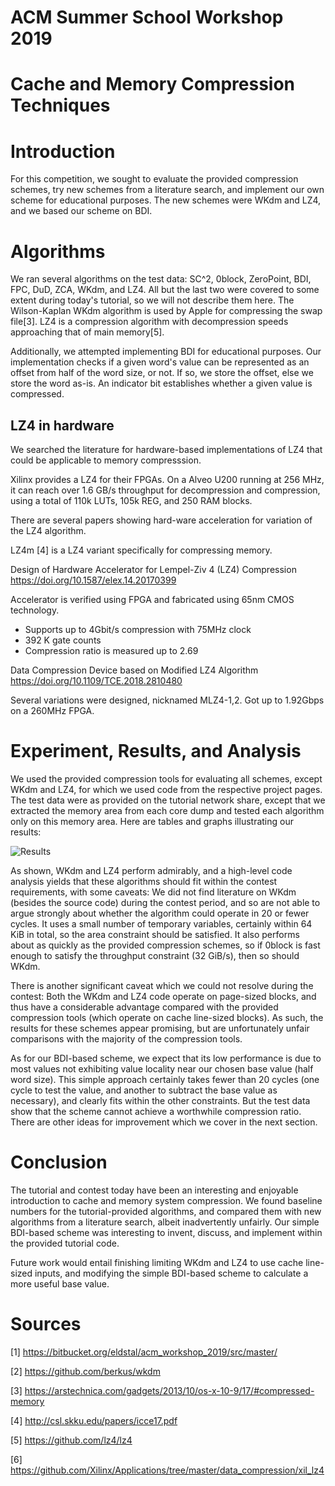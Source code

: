 # ACM Summer School Workshop 2019
# Cache and Memory Compression Techniques

# Introduction

For this competition, we sought to evaluate the provided compression schemes, try new schemes from a literature search, and implement our own scheme for educational purposes. The new schemes were WKdm and LZ4, and we based our scheme on BDI.

# Algorithms

We ran several algorithms on the test data: SC^2, 0block, ZeroPoint, BDI, FPC, DuD, ZCA, WKdm, and LZ4. All but the last two were covered to some extent during today's tutorial, so we will not describe them here. The Wilson-Kaplan WKdm algorithm is used by Apple for compressing the swap file[3]. LZ4 is a compression algorithm with decompression speeds approaching that of main memory[5].

Additionally, we attempted implementing BDI for educational purposes. Our implementation checks if a given word's value can be represented as an offset from half of the word size, or not. If so, we store the offset, else we store the word as-is. An indicator bit establishes whether a given value is compressed.

## LZ4 in hardware
We searched the literature for hardware-based implementations of LZ4 that could be applicable to memory compresssion.

Xilinx provides a LZ4 for their FPGAs. On a Alveo U200 running at 256 MHz,
it can reach over 1.6 GB/s throughput for decompression and compression,
using a total of 110k LUTs, 105k REG, and 250 RAM blocks.

There are several papers showing hard-ware acceleration for variation of the LZ4 algorithm.

LZ4m [4] is a LZ4 variant specifically for compressing memory. 

Design of Hardware Accelerator for Lempel-Ziv 4 (LZ4) Compression
https://doi.org/10.1587/elex.14.20170399

Accelerator is verified using FPGA and fabricated using 65nm CMOS technology.

- Supports up to 4Gbit/s compression with 75MHz clock
- 392 K gate counts
- Compression ratio is measured up to 2.69

Data Compression Device based on Modified LZ4 Algorithm
https://doi.org/10.1109/TCE.2018.2810480

Several variations were designed, nicknamed MLZ4-1,2. Got up to 1.92Gbps on a 260MHz FPGA.


# Experiment, Results, and Analysis

We used the provided compression tools for evaluating all schemes, except WKdm and LZ4, for which we used code from the respective project pages. The test data were as provided on the tutorial network share, except that we extracted the memory area from each core dump and tested each algorithm only on this memory area. Here are tables and graphs illustrating our results:

![Results](https://raw.githubusercontent.com/jonnor/acm2019-compress/master/results.png "Results")


As shown, WKdm and LZ4 perform admirably, and a high-level code analysis yields that these algorithms should fit within the contest requirements, with some caveats: We did not find literature on WKdm (besides the source code) during the contest period, and so are not able to argue strongly about whether the algorithm could operate in 20 or fewer cycles. It uses a small number of temporary variables, certainly within 64 KiB in total, so the area constraint should be satisfied. It also performs about as quickly as the provided compression schemes, so if 0block is fast enough to satisfy the throughput constraint (32 GiB/s), then so should WKdm.

There is another significant caveat which we could not resolve during the contest: Both the WKdm and LZ4 code operate on page-sized blocks, and thus have a considerable advantage compared with the provided compression tools (which operate on cache line-sized blocks). As such, the results for these schemes appear promising, but are unfortunately unfair comparisons with the majority of the compression tools.

As for our BDI-based scheme, we expect that its low performance is due to most values not exhibiting value locality near our chosen base value (half word size). This simple approach certainly takes fewer than 20 cycles (one cycle to test the value, and another to subtract the base value as necessary), and clearly fits within the other constraints. But the test data show that the scheme cannot achieve a worthwhile compression ratio. There are other ideas for improvement which we cover in the next section.

# Conclusion

The tutorial and contest today have been an interesting and enjoyable introduction to cache and memory system compression. We found baseline numbers for the tutorial-provided algorithms, and compared them with new algorithms from a literature search, albeit inadvertently unfairly. Our simple BDI-based scheme was interesting to invent, discuss, and implement within the provided tutorial code.

Future work would entail finishing limiting WKdm and LZ4 to use cache line-sized inputs, and modifying the simple BDI-based scheme to calculate a more useful base value.


# Sources


[1] https://bitbucket.org/eldstal/acm_workshop_2019/src/master/

[2] https://github.com/berkus/wkdm

[3] https://arstechnica.com/gadgets/2013/10/os-x-10-9/17/#compressed-memory

[4] http://csl.skku.edu/papers/icce17.pdf

[5] https://github.com/lz4/lz4

[6] https://github.com/Xilinx/Applications/tree/master/data_compression/xil_lz4


